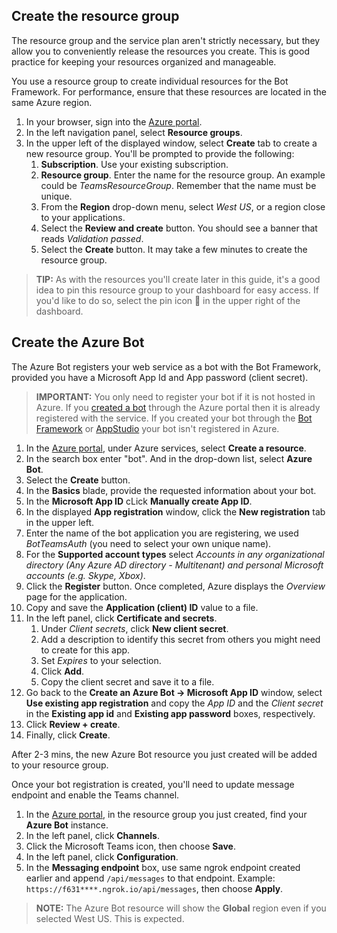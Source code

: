 ## Create the resource group

The resource group and the service plan aren't strictly necessary, but they allow you to conveniently release the resources you create. This is good practice for keeping your resources organized and manageable.

You use a resource group to create individual resources for the Bot Framework. For performance, ensure that these resources are located in the same Azure region.

1. In your browser, sign into the [Azure portal](https://portal.azure.com/).
1. In the left navigation panel, select **Resource groups**.
1. In the upper left of the displayed window, select **Create** tab to create a new resource group. You'll be prompted to provide the following:
    1. **Subscription**. Use your existing subscription.
    1. **Resource group**. Enter the name for the resource group. An example could be  *TeamsResourceGroup*. Remember that the name must be unique.
    1. From the **Region** drop-down menu, select *West US*, or a region close to your applications.
    1. Select the **Review and create** button. You should see a banner that reads *Validation passed*.
    1. Select the **Create** button. It may take a few minutes to create the resource group.

> **TIP:**
> As with the resources you'll create later in this guide, it's a good idea to pin this resource group to your dashboard for easy access. If you'd like to do so, select the pin icon &#128204; in the upper right of the dashboard.

## Create the Azure Bot

The Azure Bot registers your web service as a bot with the Bot Framework, provided you have a Microsoft App Id and App password (client secret).

> **IMPORTANT:**
> You only need to register your bot if it is not hosted in Azure. If you [created a bot](https://docs.microsoft.com/en-us/azure/bot-service/abs-quickstart?view=azure-bot-service-4.0&viewFallbackFrom=azure-bot-service-3.0&preserve-view=true) through the Azure portal then it is already registered with the service. If you created your bot through the [Bot Framework](https://dev.botframework.com/bots/new) or [AppStudio](https://docs.microsoft.com/en-us/microsoftteams/platform/concepts/build-and-test/app-studio-overview) your bot isn't registered in Azure.

1. In the [Azure portal](https://portal.azure.com/), under Azure services, select **Create a resource**.
1. In the search box enter "bot". And in the drop-down list, select **Azure Bot**.
1. Select the **Create** button.
1. In the **Basics** blade, provide the requested information about your bot.
1. In the **Microsoft App ID** cLick **Manually create App ID**.
1. In the displayed **App registration** window, click the **New registration** tab in the upper left.
1. Enter the name of the bot application you are registering, we used *BotTeamsAuth* (you need to select your own unique name).
1. For the **Supported account types** select *Accounts in any organizational directory (Any Azure AD directory - Multitenant) and personal Microsoft accounts (e.g. Skype, Xbox)*.
1. Click the **Register** button. Once completed, Azure displays the *Overview* page for the application.
1. Copy and save the **Application (client) ID** value to a file.
1. In the left panel, click **Certificate and secrets**.
    1. Under *Client secrets*, click **New client secret**.
    1. Add a description to identify this secret from others you might need to create for this app.
    1. Set *Expires* to your selection.
    1. Click **Add**.
    1. Copy the client secret and save it to a file.
1. Go back to the **Create an Azure Bot -> Microsoft App ID** window, select **Use existing app registration** and copy the *App ID* and the *Client secret* in the **Existing app id** and **Existing app password** boxes, respectively.
1. Click **Review + create**.
1. Finally, click **Create**.

After 2-3 mins, the new Azure Bot resource you just created will be added to your resource group.
  
Once your bot registration is created, you'll need to update message endpoint and enable the Teams channel.

1. In the [Azure portal](https://portal.azure.com/), in the resource group you just created, find your **Azure Bot** instance.
1. In the left panel, click **Channels**.
1. Click the Microsoft Teams icon, then choose **Save**.
1. In the left panel, click **Configuration**.
1. In the **Messaging endpoint** box, use same ngrok endpoint created earlier and append `/api/messages` to that endpoint. Example: `https://f631****.ngrok.io/api/messages`, then choose **Apply**.

> **NOTE:**
> The Azure Bot resource will show the **Global** region even if you selected West US. This is expected.
